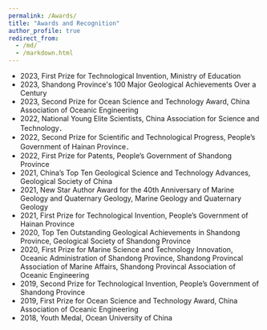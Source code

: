 ```yaml
---
permalink: /Awards/
title: "Awards and Recognition"
author_profile: true
redirect_from: 
  - /md/
  - /markdown.html
---
```

* 2023, First Prize for Technological Invention, Ministry of Education
* 2023, Shandong Province's 100 Major Geological Achievements Over a Century
* 2023, Second Prize for Ocean Science and Technology Award, China Association of Oceanic Engineering
* 2022, National Young Elite Scientists, China Association for Science and Technology．
* 2022, Second Prize for Scientific and Technological Progress, People’s Government of Hainan Province．
* 2022, First Prize for Patents, People’s Government of Shandong Province
* 2021, China’s Top Ten Geological Science and Technology Advances, Geological Society of China
* 2021, New Star Author Award for the 40th Anniversary of Marine Geology and Quaternary Geology, Marine Geology and Quaternary Geology
* 2021, First Prize for Technological Invention, People’s Government of Hainan Province
* 2020, Top Ten Outstanding Geological Achievements in Shandong Province, Geological Society of Shandong Province
* 2020, First Prize for Marine Science and Technology Innovation, Oceanic Administration of Shandong Province, Shandong Provincal Association of Marine Affairs, Shandong Provincal Association of Oceanic Engineering
* 2019, Second Prize for Technological Invention, People’s Government of Shandong Province
* 2019, First Prize for Ocean Science and Technology Award, China Association of Oceanic Engineering
* 2018, Youth Medal, Ocean University of China
